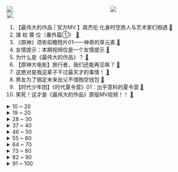 <div >
	<a style="float:left;width:55%;" href = "https://github.com/anuraghazra/github-readme-stats">
	 <img src = "https://github-readme-stats.vercel.app/api?username=iuuuuuaena&theme=buefy&show_icons=true"/>
	</a>
	<a  style="float:right;width:45%" href = "https://github.com/anuraghazra/github-readme-stats">
	 <img  src="https://github-readme-stats.vercel.app/api/top-langs/?username=anuraghazra&layout=compact"/>
	</a>
	</div>

[![](https://img.shields.io/badge/jxd-@jxdgogogo.xyz-yellowgreen.svg)](https://www.jxdgogogo.xyz)<br>
1. 【最伟大的作品 | 官方MV 】周杰伦 化身时空旅人与艺术家们相遇 [:link:](//www.bilibili.com/video/BV1ua411p7iA) <br>
2. 谋 权 篡 位（番外篇①） [:link:](//www.bilibili.com/video/BV1aG411W7zm) <br>
3. 《原神》须弥前瞻短片01——神奇的草元素 [:link:](//www.bilibili.com/video/BV1e3411c7Xk) <br>
4. 友情提示：本期视频仅是一个友情提示 [:link:](//www.bilibili.com/video/BV1Qr4y177SR) <br>
5. 为什么是《最伟大的作品》？ [:link:](//www.bilibili.com/video/BV1ma411D7VN) <br>
6. 【原神大电影】旅行者，我们还能再见嘛？ [:link:](//www.bilibili.com/video/BV1uB4y1p7Yn) <br>
7. 这绝对是我这辈子干过最天才的事情！ [:link:](//www.bilibili.com/video/BV1XG411W74W) <br>
8. 男友为了搞定未来岳父不惜掏空钱包 [:link:](//www.bilibili.com/video/BV1a3411c7G6) <br>
9. 【时代少年团】《时代夏令营》01：出乎意料的夏令营 [:link:](//www.bilibili.com/video/BV1zG411W7Rp) <br>
10. 笑死！这才是《最伟大的作品》原版MV视频！！ [:link:](//www.bilibili.com/video/BV17a411p79N) <br>
<details>
<summary>10 ~ 20</summary>

11. 【现场】安倍晋三中枪瞬间 [:link:](//www.bilibili.com/video/BV1GU4y1D7op) <br>
12. 10s [:link:](//www.bilibili.com/video/BV1i34y1n723) <br>
13. ⚡领 导 讲 话⚡ [:link:](//www.bilibili.com/video/BV1La41197wZ) <br>
14. 【现场画面】安倍晋三演讲时中枪 处于心肺停止状态 [:link:](//www.bilibili.com/video/BV1jt4y1b7nb) <br>
15. 三个星期实现了《锦鲤玉扇》的开扇动画，第一次画会动的水。 [:link:](//www.bilibili.com/video/BV19Y4y1E7zE) <br>
16. 【亮记生物鉴定】网络热传生物鉴定41 [:link:](//www.bilibili.com/video/BV1SS4y1E7eG) <br>
17. 《这 数 学！不 写 也 罢！！！！》 [:link:](//www.bilibili.com/video/BV1iW4y1U7eh) <br>
18. 论同一寝室的高考分数的人差异 [:link:](//www.bilibili.com/video/BV1dZ4y1a7Tu) <br>
19. 国外专业音乐人如何评价周杰伦《最伟大的作品》？ [:link:](//www.bilibili.com/video/BV1oV4y1J7k3) <br>
</details>
<details>
<summary>19 ~ 20</summary>

20. ⚡ 最 逆 天 的 作 品 ⚡ [:link:](//www.bilibili.com/video/BV1d34y1p7qS) <br>
21. “真是心里脏，看谁都脏” [:link:](//www.bilibili.com/video/BV1Et4y1b7WX) <br>
22. 周杰伦歌迷的速度！五台计算器演奏最伟大的作品——周杰伦 [:link:](//www.bilibili.com/video/BV1d34y1p75e) <br>
23. 爱 捣 蛋 的 嘎 子 [:link:](//www.bilibili.com/video/BV1b3411F7Db) <br>
24. 如果广告用了错误的音效…… [:link:](//www.bilibili.com/video/BV1834y1p7Bk) <br>
25. 李自成是如何击败大明的？【小约翰】 [:link:](//www.bilibili.com/video/BV1h94y1X7GT) <br>
26. 在平凡的一天 平平淡淡的去领了个证 [:link:](//www.bilibili.com/video/BV1cV4y1n7JY) <br>
27. 对美国女友说一整天的"栓Q"，她会...... [:link:](//www.bilibili.com/video/BV1sa411p7Eh) <br>
28. 更伟大的作品：歌词里全是哥的歌名 [:link:](//www.bilibili.com/video/BV1RY4y1E7Ge) <br>
</details>
<details>
<summary>28 ~ 30</summary>

29. 当阿尼亚变成了男孩子！！！ [:link:](//www.bilibili.com/video/BV11t4y1t7qc) <br>
30. 被中国订单吓懵的俄罗斯铁匠大叔 [:link:](//www.bilibili.com/video/BV1zG411W7Wz) <br>
31. 守规矩的人最受欺负 [:link:](//www.bilibili.com/video/BV173411c754) <br>
32. 辣妹拍照姿势 [:link:](//www.bilibili.com/video/BV1EB4y1i7AT) <br>
33. 《中国机长》的十个个细节！吴京客串，为何被称为航空史的奇迹？ [:link:](//www.bilibili.com/video/BV1iB4y1i7S1) <br>
34. 大家评评理，这回鸡冤、鳖冤还是二哥最冤？ [:link:](//www.bilibili.com/video/BV1oZ4y1a7Qk) <br>
35. 我是烟绯 请不要叫我张三！ [:link:](//www.bilibili.com/video/BV19f4y1Z7um) <br>
36. 皇上杀了皇上 [:link:](//www.bilibili.com/video/BV1WV4y1n7ax) <br>
37. 【罗翔】冒充罗老师算招摇撞骗罪吗？读评论#17 [:link:](//www.bilibili.com/video/BV1BW4y1U78G) <br>
</details>
<details>
<summary>37 ~ 40</summary>

38. 哭了！女子因父亲去世崩溃 交警暖心代驾 [:link:](//www.bilibili.com/video/BV1Wa411p7S9) <br>
39. 不节食！极速减肥20斤！100%成功减肥方法分享！ [:link:](//www.bilibili.com/video/BV1pN4y1M7ez) <br>
40. 全世界都在讲你干嘛~ [:link:](//www.bilibili.com/video/BV16S4y1n7rj) <br>
41. 练练打水漂吧行吗 [:link:](//www.bilibili.com/video/BV1sY4y1J7Lk) <br>
42. 怎拍怎不火系列之《不火也拍》～～～ [:link:](//www.bilibili.com/video/BV1x34y1n7jy) <br>
43. 未来的卫生间到底该咋做？鉴定网络热门装修视频 [:link:](//www.bilibili.com/video/BV1QW4y1U7ph) <br>
44. 不要啊阿尼亚！！！！！！！！！ [:link:](//www.bilibili.com/video/BV1tr4y1u7Wb) <br>
45. 来跟我一起挑战《最伟大的作品》 [:link:](//www.bilibili.com/video/BV1Kt4y1b7kc) <br>
46. 你敢相信这么帅的人居然是初中生 [:link:](//www.bilibili.com/video/BV1qY4y1E7FA) <br>
</details>
<details>
<summary>46 ~ 50</summary>

47. 第二回：面果工匠显神通毫无保留，义父侯师开眼界赞不绝口 [:link:](//www.bilibili.com/video/BV1CW4y1U7hx) <br>
48. 挑战周杰伦的绝活？传说中的三键成曲！！！ [:link:](//www.bilibili.com/video/BV1VY4y1J7oX) <br>
49. 高考后30天, 我写了款全新的LOL助手软件. 永久免费  代码开源 众多功能 欢迎使用 [:link:](//www.bilibili.com/video/BV1nU4y1D7FQ) <br>
50. 蓝朋友抓蛇，这结果来的太突然了 [:link:](//www.bilibili.com/video/BV1Jt4y1b7tV) <br>
51. 广电总局：反对病态整容“娘炮”审美，反对以“流量”选演员 [:link:](//www.bilibili.com/video/BV1Ha411p7bk) <br>
52. 《流量密码》 [:link:](//www.bilibili.com/video/BV15v4y1M7js) <br>
53. aespa最新回归曲Girls MV公开！ [:link:](//www.bilibili.com/video/BV1Ht4y1b79v) <br>
54. 拿捏女朋友心理...哈哈！ [:link:](//www.bilibili.com/video/BV1q34y1n79J) <br>
55. “两分四十九秒，带你感受JOJO的极致魅力！” [:link:](//www.bilibili.com/video/BV1bN4y1M7bM) <br>
</details>
<details>
<summary>55 ~ 60</summary>

56. 用一张脸弹出【爱你】 [:link:](//www.bilibili.com/video/BV1jT411g76Y) <br>
57. “令人糟心的楼上邻居。” [:link:](//www.bilibili.com/video/BV1F3411c7FD) <br>
58. 课 堂 请 勿 对 对 子【全新季】！！！ [:link:](//www.bilibili.com/video/BV1sW4y1U7au) <br>
59. Kevin的木头【木雕一只屑狐狸】 [:link:](//www.bilibili.com/video/BV1dY4y1E7vn) <br>
60. 最后一句“爸爸妈妈”，再累也值了好吗！ [:link:](//www.bilibili.com/video/BV183411c7Sf) <br>
61. 探访美国唯一，米其林中式宫廷菜！传统中餐如何征服美国胃？ [:link:](//www.bilibili.com/video/BV1Qf4y1Z7Xf) <br>
62. 《明日方舟》EP - A Long Vacation [:link:](//www.bilibili.com/video/BV18f4y1d7af) <br>
63. 上海懵逼地鼠，沪语且暴躁 [:link:](//www.bilibili.com/video/BV1FT411g7gR) <br>
64. 热搜“荔枝屁股发黑是虫㞎㞎”这是真的吗? [:link:](//www.bilibili.com/video/BV1494y1X7JN) <br>
</details>
<details>
<summary>64 ~ 70</summary>

65. 重铸七月番荣光 我辈义不容辞！2022七月新番吐槽！ [:link:](//www.bilibili.com/video/BV1hB4y1p7Mw) <br>
66. 我曾七次鄙视自己的灵魂 [:link:](//www.bilibili.com/video/BV1J3411c7DD) <br>
67. ⚡️派 对 浪 客⚡️D J  垃 姬 兔  【咬人猫】 [:link:](//www.bilibili.com/video/BV1JT411g7Xd) <br>
68. 《太怪了，再看一眼》 [:link:](//www.bilibili.com/video/BV1Nv4y1M7KS) <br>
69. 全网唯一喵巴罗来啦！！！ [:link:](//www.bilibili.com/video/BV1VY4y1J7Js) <br>
70. 鱼仔：这情况搁谁谁不烦吶… [:link:](//www.bilibili.com/video/BV1RN4y1M7gT) <br>
71. 销冠是如何炼成的？可能是因为经历了无数次的力挽狂澜！ [:link:](//www.bilibili.com/video/BV1Df4y1Z7uX) <br>
72. 巡剪第二站！成都站！ [:link:](//www.bilibili.com/video/BV183411c71n) <br>
73. 什么是老婆 [:link:](//www.bilibili.com/video/BV1Z34y1p7U5) <br>
</details>
<details>
<summary>73 ~ 80</summary>

74. 我为什么从200w粉的电竞自媒体离职 [:link:](//www.bilibili.com/video/BV18t4y1b7qw) <br>
75. 第一次拍印度夜市，吃个街头冰淇淋 [:link:](//www.bilibili.com/video/BV1rY4y1E7Fd) <br>
76. 本来想办婚礼，一不小心办成了漫展...... [:link:](//www.bilibili.com/video/BV1TL4y1A77N) <br>
77. 《最伟大的作品》全站最硬核的解析 [:link:](//www.bilibili.com/video/BV1RS4y1n7FH) <br>
78. 请放心，咱家绝对公平 [:link:](//www.bilibili.com/video/BV1BU4y1S7PX) <br>
79. 我的世界很可怕！！【MC暮色森林#6】 [:link:](//www.bilibili.com/video/BV1AV4y1n77z) <br>
80. 铁根要直播啦！7月8日晚六点记得来看哦 [:link:](//www.bilibili.com/video/BV1Ev4y1M7Cg) <br>
81. “ 虽然我结束了回合，但这一定不是最后一个回合！” [:link:](//www.bilibili.com/video/BV1Nt4y1b74A) <br>
82. 【水果猎人】网络热门水果鉴定11 [:link:](//www.bilibili.com/video/BV1cL4y1A78T) <br>
</details>
<details>
<summary>82 ~ 90</summary>

83. 【最伟大的作品】音画同步率高达99.99999% [:link:](//www.bilibili.com/video/BV1DZ4y1a7fD) <br>
84. 历时一年还原1300年前的荔枝酒，这一口是盛唐的味道 [:link:](//www.bilibili.com/video/BV1DZ4y1a73S) <br>
85. 献给我的23个粉丝 [:link:](//www.bilibili.com/video/BV11U4y1D781) <br>
86. 它看起来，好像一条猫啊 [:link:](//www.bilibili.com/video/BV1D34y1n7ue) <br>
87. 骁龙8+性能分析：高通翻身了？小米12S系列功耗如何？ [:link:](//www.bilibili.com/video/BV1qN4y1M7Jx) <br>
88. “叛 逆 猫 猫 队” [:link:](//www.bilibili.com/video/BV1AV4y1n7Qk) <br>
89. [Meme] ⚠️Candy S3rl [闪烁&流血表现注意] [:link:](//www.bilibili.com/video/BV1jr4y1u7ch) <br>
90. 宿舍当妈记之《最后的椰子冻》 [:link:](//www.bilibili.com/video/BV1qW4y1U7xJ) <br>
91. 【荒野大镖客2】我的亚瑟比任何人都需要救赎！ [:link:](//www.bilibili.com/video/BV1Wr4y1u7xu) <br>
</details>
<details>
<summary>91 ~ 100</summary>

92. 老爸的自信，其实来源于老妈对他的爱。 [:link:](//www.bilibili.com/video/BV16N4y1M7ND) <br>
93. 小龙翘首，花开正盛。 [:link:](//www.bilibili.com/video/BV1fS4y1n73p) <br>
94. 《她要的，你不懂》 [:link:](//www.bilibili.com/video/BV1Ca411D7cw) <br>
95. 空气炸锅薯条，视觉和味觉的双重享受！ [:link:](//www.bilibili.com/video/BV1RW4y1z74A) <br>
96. 外媒记者被赵立坚夸奖后，纷纷用中文提问 [:link:](//www.bilibili.com/video/BV17W4y1U7KB) <br>
97. 74岁大娘做的全素蛋堡，个头大，味道好，感恩遇到可爱的人，珍重安好 [:link:](//www.bilibili.com/video/BV1A34y1W7kg) <br>
98. 【真人特效】仙侠剧都不敢这么拍！ [:link:](//www.bilibili.com/video/BV18N4y1g7Wq) <br>
99. 7月5日，广东。10人拿不出100元！台湾阿公在广东劝朋友别来大陆？结局让人乐翻！ [:link:](//www.bilibili.com/video/BV13L4y1A7ma) <br>
100. 高速上刹车失灵该如何自救保命 [:link:](//www.bilibili.com/video/BV1Ua411D7oG) <br>
</details>
